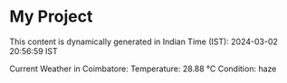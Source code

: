 # My Project

This content is dynamically generated in Indian Time (IST): 2024-03-02 20:56:59 IST


Current Weather in Coimbatore:
Temperature: 28.88 °C
Condition: haze
